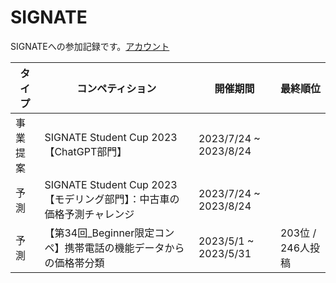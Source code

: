 # SIGNATE
SIGNATEへの参加記録です。[アカウント](https://signate.jp/users/113686)

|タイプ|コンペティション|開催期間|最終順位|
|----|----|----|----|
|事業提案|SIGNATE Student Cup 2023【ChatGPT部門】|2023/7/24 ~ 2023/8/24||
|予測|SIGNATE Student Cup 2023【モデリング部門】：中古車の価格予測チャレンジ|2023/7/24 ~ 2023/8/24||
|予測|【第34回_Beginner限定コンペ】携帯電話の機能データからの価格帯分類|2023/5/1 ~ 2023/5/31| 203位 / 246人投稿|
